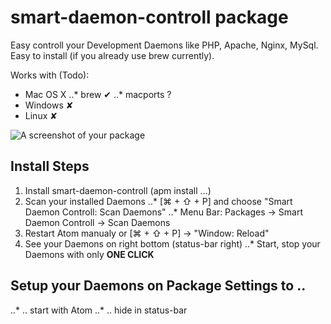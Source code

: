 # smart-daemon-controll package

Easy controll your Development Daemons like PHP, Apache, Nginx, MySql.
Easy to install (if you already use brew currently).

Works with (Todo):
 * Mac OS X
 ..* brew ✔
 ..* macports ?
 * Windows ✘
 * Linux ✘

 ![A screenshot of your package](https://f.cloud.github.com/assets/69169/2290250/c35d867a-a017-11e3-86be-cd7c5bf3ff9b.gif)

## Install Steps
1. Install smart-daemon-controll (apm install ...)
2. Scan your installed Daemons
 ..* [⌘ + ⇧ + P] and choose "Smart Daemon Controll: Scan Daemons"
 ..* Menu Bar: Packages -> Smart Daemon Controll -> Scan Daemons
3. Restart Atom manualy or [⌘ + ⇧ + P] -> "Window: Reload"
4. See your Daemons on right bottom (status-bar right)
 ..* Start, stop your Daemons with only **ONE CLICK**

## Setup your Daemons on Package Settings to ..
 ..* .. start with Atom
 ..* .. hide in status-bar
